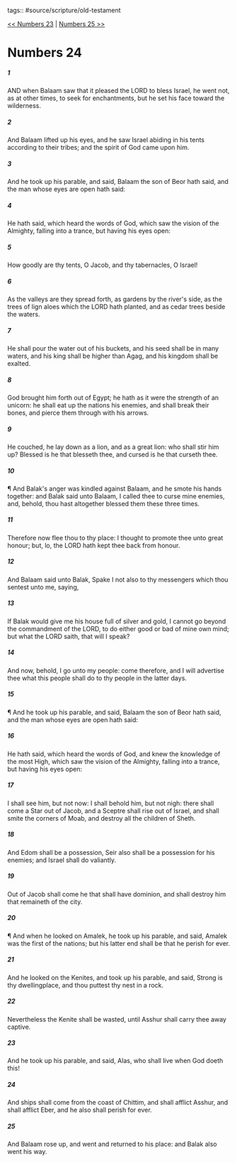tags:: #source/scripture/old-testament

[<< Numbers 23](source/scripture/old-testament/04_Numbers/Numbers_23.md) | [Numbers 25 >>](source/scripture/old-testament/04_Numbers/Numbers_25.md)

# Numbers 24

##### 1

AND when Balaam saw that it pleased the LORD to bless Israel, he went not, as at other times, to seek for enchantments, but he set his face toward the wilderness.

##### 2

And Balaam lifted up his eyes, and he saw Israel abiding in his tents according to their tribes; and the spirit of God came upon him.

##### 3

And he took up his parable, and said, Balaam the son of Beor hath said, and the man whose eyes are open hath said:

##### 4

He hath said, which heard the words of God, which saw the vision of the Almighty, falling into a trance, but having his eyes open:

##### 5

How goodly are thy tents, O Jacob, and thy tabernacles, O Israel!

##### 6

As the valleys are they spread forth, as gardens by the river's side, as the trees of lign aloes which the LORD hath planted, and as cedar trees beside the waters.

##### 7

He shall pour the water out of his buckets, and his seed shall be in many waters, and his king shall be higher than Agag, and his kingdom shall be exalted.

##### 8

God brought him forth out of Egypt; he hath as it were the strength of an unicorn: he shall eat up the nations his enemies, and shall break their bones, and pierce them through with his arrows.

##### 9

He couched, he lay down as a lion, and as a great lion: who shall stir him up? Blessed is he that blesseth thee, and cursed is he that curseth thee.

##### 10

¶ And Balak's anger was kindled against Balaam, and he smote his hands together: and Balak said unto Balaam, I called thee to curse mine enemies, and, behold, thou hast altogether blessed them these three times.

##### 11

Therefore now flee thou to thy place: I thought to promote thee unto great honour; but, lo, the LORD hath kept thee back from honour.

##### 12

And Balaam said unto Balak, Spake I not also to thy messengers which thou sentest unto me, saying,

##### 13

If Balak would give me his house full of silver and gold, I cannot go beyond the commandment of the LORD, to do either good or bad of mine own mind; but what the LORD saith, that will I speak?

##### 14

And now, behold, I go unto my people: come therefore, and I will advertise thee what this people shall do to thy people in the latter days.

##### 15

¶ And he took up his parable, and said, Balaam the son of Beor hath said, and the man whose eyes are open hath said:

##### 16

He hath said, which heard the words of God, and knew the knowledge of the most High, which saw the vision of the Almighty, falling into a trance, but having his eyes open:

##### 17

I shall see him, but not now: I shall behold him, but not nigh: there shall come a Star out of Jacob, and a Sceptre shall rise out of Israel, and shall smite the corners of Moab, and destroy all the children of Sheth.

##### 18

And Edom shall be a possession, Seir also shall be a possession for his enemies; and Israel shall do valiantly.

##### 19

Out of Jacob shall come he that shall have dominion, and shall destroy him that remaineth of the city.

##### 20

¶ And when he looked on Amalek, he took up his parable, and said, Amalek was the first of the nations; but his latter end shall be that he perish for ever.

##### 21

And he looked on the Kenites, and took up his parable, and said, Strong is thy dwellingplace, and thou puttest thy nest in a rock.

##### 22

Nevertheless the Kenite shall be wasted, until Asshur shall carry thee away captive.

##### 23

And he took up his parable, and said, Alas, who shall live when God doeth this!

##### 24

And ships shall come from the coast of Chittim, and shall afflict Asshur, and shall afflict Eber, and he also shall perish for ever.

##### 25

And Balaam rose up, and went and returned to his place: and Balak also went his way.
